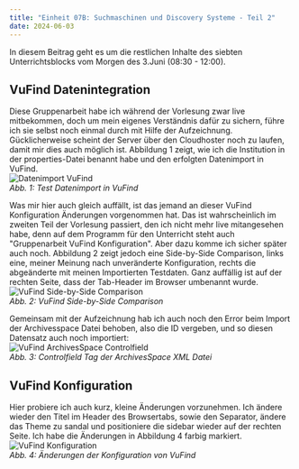 ```yaml
---
title: "Einheit 07B: Suchmaschinen und Discovery Systeme - Teil 2"
date: 2024-06-03
---
```


In diesem Beitrag geht es um die restlichen Inhalte des siebten Unterrichtsblocks vom Morgen des 3.Juni (08:30 - 12:00). 

## VuFind Datenintegration
Diese Gruppenarbeit habe ich während der Vorlesung zwar live mitbekommen, doch um mein eigenes Verständnis dafür zu sichern, führe ich sie selbst noch einmal durch mit Hilfe der Aufzeichnung. Gücklicherweise scheint der Server über den Cloudhoster noch zu laufen, damit mir dies auch möglich ist. Abbildung 1 zeigt, wie ich die Institution in der properties-Datei benannt habe und den erfolgten Datenimport in VuFind.  
![Datenimport VuFind](\Lerntagebuch_BAIN\images\Screenshot_vufind_test240630.jpg)  
*Abb. 1: Test Datenimport in VuFind*  

Was mir hier auch gleich auffällt, ist das jemand an dieser VuFind Konfiguration Änderungen vorgenommen hat. Das ist wahrscheinlich im zweiten Teil der Vorlesung passiert, den ich nicht mehr live mitangesehen habe, denn auf dem Programm für den Unterricht steht auch "Gruppenarbeit VuFind Konfiguration". Aber dazu komme ich sicher später auch noch. Abbildung 2 zeigt jedoch eine Side-by-Side Comparison, links eine, meiner Meinung nach unveränderte Konfiguration, rechts die abgeänderte mit meinen Importierten Testdaten. Ganz auffällig ist auf der rechten Seite, dass der Tab-Header im Browser umbenannt wurde.  
![VuFind Side-by-Side Comparison](\Lerntagebuch_BAIN\images\Screenshot_vufind_comparison.jpg)  
*Abb. 2: VuFind Side-by-Side Comparison*  

Gemeinsam mit der Aufzeichnung hab ich auch noch den Error beim Import der Archivesspace Datei behoben, also die ID vergeben, und so diesen Datensatz auch noch importiert:  
![VuFind ArchivesSpace Controlfield](\Lerntagebuch_BAIN\images\Screenshot_vufind_importarchivesspace.jpg)  
*Abb. 3: Controlfield Tag der ArchivesSpace XML Datei*  

## VuFind Konfiguration
Hier probiere ich auch kurz, kleine Änderungen vorzunehmen. Ich ändere wieder den Titel im Header des Browsertabs, sowie den Separator, ändere das Theme zu sandal und positioniere die sidebar wieder auf der rechten Seite. Ich habe die Änderungen in Abbildung 4 farbig markiert.  
![VuFind Konfiguration](\Lerntagebuch_BAIN\images\Screenshot_vufind_config.jpg)  
*Abb. 4: Änderungen der Konfiguration von VuFind*  

